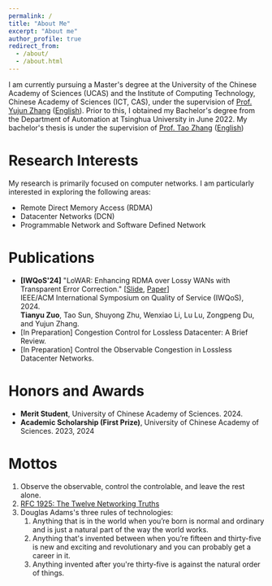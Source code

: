 ```yaml
---
permalink: /
title: "About Me"
excerpt: "About me"
author_profile: true
redirect_from: 
  - /about/
  - /about.html
---
```


I am currently pursuing a Master's degree at the University of the Chinese Academy of Sciences (UCAS) and the Institute of Computing Technology, Chinese Academy of Sciences (ICT, CAS), under the supervision of [Prof. Yujun Zhang](http://www.ict.ac.cn/sourcedb/cn/jssrck/200909/t20090917_2496789.html) ([English](https://www-ict-ac-cn.translate.goog/sourcedb/cn/jssrck/200909/t20090917_2496789.html?_x_tr_sch=http&_x_tr_sl=auto&_x_tr_tl=en&_x_tr_hl=zh-CN)). Prior to this, I obtained my Bachelor's degree from the Department of Automation at Tsinghua University in June 2022. My bachelor's thesis is under the supervision of [Prof. Tao Zhang](https://www.au.tsinghua.edu.cn/info/1081/3196.htm) ([English](https://www-au-tsinghua-edu-cn.translate.goog/info/1081/3196.htm?_x_tr_sl=zh-CN&_x_tr_tl=en&_x_tr_hl=zh-CN))

# Research Interests
My research is primarily focused on computer networks. I am particularly interested in exploring the following areas:
- Remote Direct Memory Access (RDMA)
- Datacenter Networks (DCN)
- Programmable Network and Software Defined Network

# Publications
- **[IWQoS'24]** "LoWAR: Enhancing RDMA over Lossy WANs with Transparent Error Correction." [[Slide](/files/IWQoS_LoWAR_Slides.pdf), [Paper](/files/IWQoS_LoWAR.pdf)]  
  IEEE/ACM International Symposium on Quality of Service (IWQoS), 2024.  
  **Tianyu Zuo**, Tao Sun, Shuyong Zhu, Wenxiao Li, Lu Lu, Zongpeng Du, and Yujun Zhang.  
- [In Preparation] Congestion Control for Lossless Datacenter: A Brief Review.
- [In Preparation] Control the Observable Congestion in Lossless Datacenter Networks.

# Honors and Awards
- **Merit Student**, University of Chinese Academy of Sciences. 2024.
- **Academic Scholarship (First Prize)**, University of Chinese Academy of Sciences. 2023, 2024

# Mottos
1. Observe the observable, control the controlable, and leave the rest alone.
2. [RFC 1925: The Twelve Networking Truths](https://www.rfc-editor.org/rfc/rfc1925.txt)
3. Douglas Adams's three rules of technologies:
    1. Anything that is in the world when you’re born is normal and ordinary and is just a natural part of the way the world works.
    2. Anything that's invented between when you’re fifteen and thirty-five is new and exciting and revolutionary and you can probably get a career in it.
    3. Anything invented after you're thirty-five is against the natural order of things.